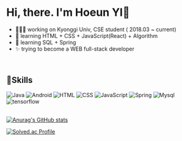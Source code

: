 # Hi, there. I'm Hoeun YI👋

- 👩🏻‍💻 working on Kyonggi Univ, CSE student ( 2018.03 ~ current)
- 🌱 learning HTML + CSS + JavaScript(React) + Algorithm
- 🌱 learning SQL + Spring
- ✨ trying to become a WEB full-stack developer
<br>

## 💪Skills
<img alt="Java" src ="https://img.shields.io/badge/JAVA-red.svg?&style=for-the-badge&logo=java&logoColor=white"/> <img alt="Android" src ="https://img.shields.io/badge/Android-Green.svg?&style=for-the-badge&logo=android&logoColor=white"/> <img alt="HTML" src ="https://img.shields.io/badge/html-red.svg?&style=for-the-badge&logo=html5&logoColor=white"/> <img alt="CSS" src ="https://img.shields.io/badge/CSS-blue.svg?&style=for-the-badge&logo=CSS3&logoColor=white"/> <img alt="JavaScript" src ="https://img.shields.io/badge/JAVASCRIPT-yellow.svg?&style=for-the-badge&logo=javascript&logoColor=white"/> <img alt="Spring" src ="https://img.shields.io/badge/Spring-Green.svg?&style=for-the-badge&logo=spring&logoColor=white"/> <img alt="Mysql" src ="https://img.shields.io/badge/MySQL-blue.svg?&style=for-the-badge&logo=mysql&logoColor=white"/>
<img alt="tensorflow" src ="https://img.shields.io/badge/Tensorflow-orange.svg?&style=for-the-badge&logo=tensorflow&logoColor=white"/> <br><br>

[![Anurag's GitHub stats](https://github-readme-stats.vercel.app/api?username=yihoeun)](https://github.com/yihoeun/github-readme-stats)

[![Solved.ac Profile](http://mazassumnida.wtf/api/v2/generate_badge?boj=2hxexx)](https://solved.ac/2hxexx/)


<!--
**YIHOEUN/YIHOEUN** is a ✨ _special_ ✨ repository because its `README.md` (this file) appears on your GitHub profile.

Here are some ideas to get you started:

- 🔭 I’m currently working on ...
- 🌱 I’m currently learning ...
- 👯 I’m looking to collaborate on ...
- 🤔 I’m looking for help with ...
- 💬 Ask me about ...
- 📫 How to reach me: ...
- 😄 Pronouns: ...
- ⚡ Fun fact: ...
-->
